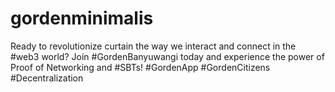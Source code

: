 # gordenminimalis
Ready to revolutionize curtain the way we interact and connect in the #web3 world? Join #GordenBanyuwangi today and experience the power of Proof of Networking and #SBTs! #GordenApp #GordenCitizens #Decentralization
